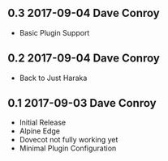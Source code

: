 ## 0.3 2017-09-04 Dave Conroy <dave at tiredofit dot ca>

* Basic Plugin Support

## 0.2 2017-09-04 Dave Conroy <dave at tiredofit dot ca>

* Back to Just Haraka

## 0.1 2017-09-03 Dave Conroy <dave at tiredofit dot ca>

* Initial Release
* Alpine Edge
* Dovecot not fully working yet
* Minimal Plugin Configuration

